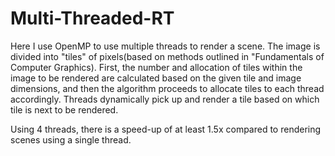 # Multi-Threaded-RT

Here I use OpenMP to use multiple threads to render a scene. The image is divided into "tiles" of pixels(based on methods outlined in "Fundamentals of Computer Graphics). 
First, the number and allocation of tiles within the image to be rendered are calculated based on the given tile and image dimensions, and then the algorithm proceeds to allocate tiles to each thread accordingly.
Threads dynamically pick up and render a tile based on which tile is next to be rendered. 

Using 4 threads, there is a speed-up of at least 1.5x compared to rendering scenes using a single thread.
